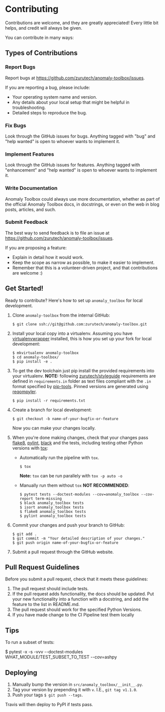 # Contributing

Contributions are welcome, and they are greatly appreciated! Every little bit
helps, and credit will always be given.

You can contribute in many ways:

## Types of Contributions

### Report Bugs

Report bugs at https://github.com/zurutech/anomaly-toolbox/issues.

If you are reporting a bug, please include:

- Your operating system name and version.
- Any details about your local setup that might be helpful in troubleshooting.
- Detailed steps to reproduce the bug.

### Fix Bugs

Look through the GitHub issues for bugs. Anything tagged with "bug" and "help
wanted" is open to whoever wants to implement it.

### Implement Features

Look through the GitHub issues for features. Anything tagged with "enhancement"
and "help wanted" is open to whoever wants to implement it.

### Write Documentation

Anomaly Toolbox could always use more documentation, whether as
part of the official Anomaly Toolbox docs, in docstrings,
or even on the web in blog posts, articles, and such.

### Submit Feedback

The best way to send feedback is to file an issue at https://github.com/zurutech/anomaly-toolbox/issues.

If you are proposing a feature:

- Explain in detail how it would work.
- Keep the scope as narrow as possible, to make it easier to implement.
- Remember that this is a volunteer-driven project, and that contributions
  are welcome :)

## Get Started!

Ready to contribute? Here's how to set up `anomaly_toolbox` for local development.

1. Clone `anomaly-toolbox` from the internal GitHub:

    ```
    $ git clone ssh://git@github.com:zurutech/anomaly-toolbox.git
    ```

2. Install your local copy into a virtualenv. Assuming you have [virtualenvwrapper]
   installed, this is how you set up your fork for local development:

    ```
    $ mkvirtualenv anomaly-toolbox
    $ cd anomaly-toolbox/
    $ pip install -e .
    ```

3. To get the dev toolchain just pip install the provided requirements into your virtualenv.
   **NOTE:** following [zurutech/styleguide] requirements are defined in `requirements.in`
   folder as text files compliant with the `.in` format specified by [pip-tools].
   Pinned versions are generated using [reqompyler].

    ```
    $ pip install -r requirements.txt
    ```

4. Create a branch for local development:

    ```
    $ git checkout -b name-of-your-bugfix-or-feature
    ```

   Now you can make your changes locally.

5. When you're done making changes, check that your changes pass [flake8], [pylint],
   [black] and the tests, including testing other Python versions with [tox]:

    - Automatically run the pipeline with `tox`.

        ```console
        $ tox
        ```

        **Note:** `tox` can be run parallely with `tox -p auto -o`

    - Manually run them without `tox` **NOT RECOMMENDED**:

        ```console
        $ pytest tests --doctest-modules --cov=anomaly_toolbox --cov-report term-missing
        $ black anomaly_toolbox tests
        $ isort anomaly_toolbox tests
        $ flake8 anomaly_toolbox tests
        $ pylint anomaly_toolbox tests
        ```

6. Commit your changes and push your branch to GitHub:

    ```console
    $ git add .
    $ git commit -m "Your detailed description of your changes."
    $ git push origin name-of-your-bugfix-or-feature
    ```

7. Submit a pull request through the GitHub website.


## Pull Request Guidelines

Before you submit a pull request, check that it meets these guidelines:

1. The pull request should include tests.
2. If the pull request adds functionality, the docs should be updated. Put
   your new functionality into a function with a docstring, and add the
   feature to the list in README.md.
3. The pull request should work for the specified Python Versions.
4. If you have made change to the CI Pipeline test them locally

## Tips

To run a subset of tests:

$ pytest -x -s -vvv --doctest-modules WHAT_MODULE/TEST_SUBSET_TO_TEST --cov=ashpy


## Deploying

1. Manually bump the version in `src/anomaly_toolbox/__init__.py`.
2. Tag your version by prepending it with `v`. I.E., `git tag v1.1.0`.
3. Push your tags `$ git push --tags`.

Travis will then deploy to PyPI if tests pass.

<!-- Links -->
[black]: https://github.com/psf/black
[flake8-bugbear]: https://github.com/PyCQA/flake8-bugbear
[flake8]: https://github.com/PyCQA/flake8
[pip-tools]: https://github.com/jazzband/pip-tools
[pylint]: https://github.com/PyCQA/pylint
[pytest-cov]: https://github.com/pytest-dev/pytest-cov
[pytest]: https://github.com/pytest-dev/pytest
[reqompyler]: https://github.com/zurutech/reqompyler
[tox]: https://github.com/tox-dev/tox
[virtualenvwrapper]: https://virtualenvwrapper.readthedocs.io/en/master/
[zurutech/styleguide]: https://github.com/zurutech/styleguide/python.md
